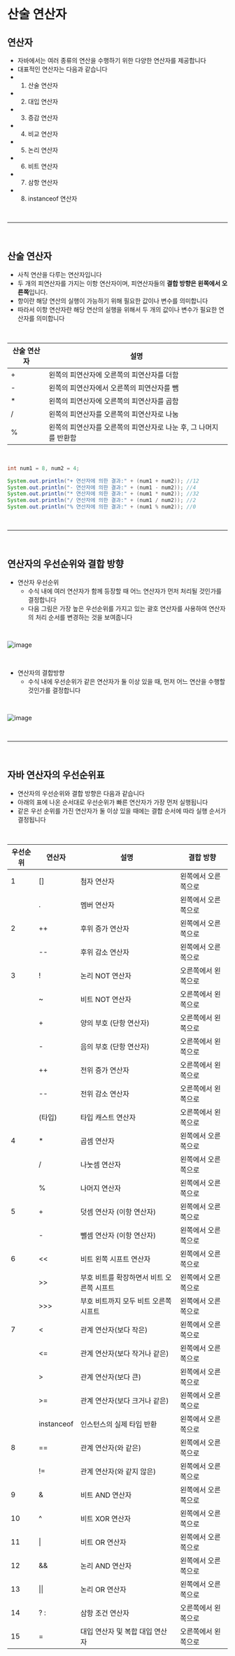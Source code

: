 # 산술 연산자

## 연산자
- 자바에서는 여러 종류의 연산을 수행하기 위한 다양한 연산자를 제공합니다
- 대표적인 연산자는 다음과 같습니다
- 1. 산술 연산자
- 2. 대입 연산자
- 3. 증감 연산자
- 4. 비교 연산자
- 5. 논리 연산자
- 6. 비트 연산자
- 7. 삼항 연산자
- 8. instanceof 연산자

<br>

---

<br>

## 산술 연산자
- 사칙 연산을 다루는 연산자입니다
- 두 개의 피연산자를 가지는 이항 연산자이며, 피연산자들의 **결합 방향은 왼쪽에서 오른쪽**입니다.
- 항이란 해당 연산의 실행이 가능하기 위해 필요한 값이나 변수를 의미합니다
- 따라서 이항 연산자란 해당 연산의 실행을 위해서 두 개의 값이나 변수가 필요한 연산자를 의미합니다

<br>

|산술 연산자|설명|
|-----------|----|
|\+|왼쪽의 피연산자에 오른쪽의 피연산자를 더함|
|\-|왼쪽의 피연산자에서 오른쪽의 피연산자를 뺌|
|\*|왼쪽의 피연산자에 오른쪽의 피연산자를 곱함|
|\/|왼쪽의 피연산자를 오른쪽의 피연산자로 나눔|
|\%|왼쪽의 피연산자를 오른쪽의 피연산자로 나눈 후, 그 나머지를 반환함|

<br>

```java
int	num1 = 8, num2 = 4;

System.out.println("+ 연산자에 의한 결과:" + (num1 + num2)); //12
System.out.println("- 연산자에 의한 결과:" + (num1 - num2)); //4
System.out.println("* 연산자에 의한 결과:" + (num1 * num2)); //32
System.out.println("/ 연산자에 의한 결과:" + (num1 / num2)); //2
System.out.println("% 연산자에 의한 결과:" + (num1 % num2)); //0
```

<br>

---

<br>

## 연산자의 우선순위와 결합 방향
- 연산자 우선순위
	- 수식 내에 여러 연산자가 함께 등장할 때 어느 연산자가 먼저 처리될 것인가를 결정합니다
	- 다음 그림은 가장 높은 우선순위를 가지고 있는 괄호 연산자를 사용하여 연산자의 처리 순서를 변경하는 것을 보여줍니다

<br>

![image](https://github.com/Milky0929/TIL_Java/assets/138620137/abf8c008-dba2-43d7-b705-c3d71e2f3934)

<br>

- 연산자의 결합방향
	- 수식 내에 우선순위가 같은 연산자가 둘 이상 있을 때, 먼저 어느 연산을 수행할 것인가를 결정합니다

<br>

![image](https://github.com/Milky0929/TIL_Java/assets/138620137/dd01e7f6-165f-48be-99eb-be7b2cff0c84) 

<br>

---

<br>

## 자바 연산자의 우선순위표

- 연산자의 우선순위와 결합 방향은 다음과 같습니다
- 아래의 표에 나온 순서대로 우선순위가 빠른 연산자가 가장 먼저 실행됩니다
- 같은 우선 순위를 가진 연산자가 둘 이상 있을 때에는 결합 순서에 따라 실행 순서가 결정됩니다

<br>

|우선순위|연산자|설명|결합 방향|
|--------|------|----|---------|
|1|\[\]|첨자 연산자|왼쪽에서 오른쪽으로|
| |\.|멤버 연산자|왼쪽에서 오른쪽으로|
|2|\+\+|후위 증가 연산자|왼쪽에서 오른쪽으로|
| |\-\-|후위 감소 연산자|왼쪽에서 오른쪽으로|
|3|\!|논리 NOT 연산자|오른쪽에서 왼쪽으로|
| |~|비트 NOT 연산자|오른쪽에서 왼쪽으로|
| |\+|양의 부호 (단항 연산자)|오른쪽에서 왼쪽으로|
| |\-|음의 부호 (단항 연산자)|오른쪽에서 왼쪽으로|
| |\+\+|전위 증가 연산자|오른쪽에서 왼쪽으로|
| |\-\-|전위 감소 연산자|오른쪽에서 왼쪽으로|
| |(타입)|타입 캐스트 연산자|오른쪽에서 왼쪽으로|
|4|\*|곱셈 연산자|왼쪽에서 오른쪽으로|
| |/|나눗셈 연산자|왼쪽에서 오른쪽으로|
| |%|나머지 연산자|왼쪽에서 오른쪽으로|
|5|\+|덧셈 연산자 (이항 연산자)|왼쪽에서 오른쪽으로|
| |\-|뺄셈 연산자 (이항 연산자)|왼쪽에서 오른쪽으로|
|6|\<\<|비트 왼쪽 시프트 연산자|왼쪽에서 오른쪽으로|
| |\>\>|부호 비트를 확장하면서 비트 오른쪽 시프트|왼쪽에서 오른쪽으로|
| |\>\>\>|부호 비트까지 모두 비트 오른쪽 시프트|왼쪽에서 오른쪽으로|
|7|\<|관계 연산자(보다 작은)|왼쪽에서 오른쪽으로|
| |\<=|관계 연산자(보다 작거나 같은)|왼쪽에서 오른쪽으로|
| |\>|관계 연산자(보다 큰)|왼쪽에서 오른쪽으로|
| |\>=|관계 연산자(보다 크거나 같은)|왼쪽에서 오른쪽으로|
| |instanceof|인스턴스의 실제 타입 반환|왼쪽에서 오른쪽으로|
|8|==|관계 연산자(와 같은)|왼쪽에서 오른쪽으로|
| |\!=|관계 연산자(와 같지 않은)|왼쪽에서 오른쪽으로|
|9|&|비트 AND 연산자|왼쪽에서 오른쪽으로|
|10|^|비트 XOR 연산자|왼쪽에서 오른쪽으로|
|11|\||비트 OR 연산자|왼쪽에서 오른쪽으로|
|12|&&|논리 AND 연산자|왼쪽에서 오른쪽으로|
|13|\|\||논리 OR 연산자|왼쪽에서 오른쪽으로|
|14|? :|삼항 조건 연산자|오른쪽에서 왼쪽으로|
|15|=|대입 연산자 및 복합 대입 연산자|오른쪽에서 왼쪽으로|

